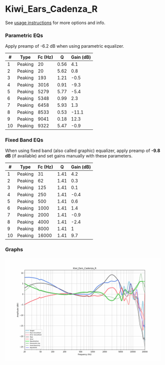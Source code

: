 # Kiwi_Ears_Cadenza_R
See [usage instructions](https://github.com/jaakkopasanen/AutoEq#usage) for more options and info.

### Parametric EQs
Apply preamp of -6.2 dB when using parametric equalizer.

|   # | Type    |   Fc (Hz) |    Q |   Gain (dB) |
|-----|---------|-----------|------|-------------|
|   1 | Peaking |        20 | 0.56 |         4.1 |
|   2 | Peaking |        20 | 5.62 |         0.8 |
|   3 | Peaking |       193 | 1.21 |        -0.5 |
|   4 | Peaking |      3016 | 0.91 |        -9.3 |
|   5 | Peaking |      5279 | 5.77 |        -5.4 |
|   6 | Peaking |      5348 | 0.99 |         2.3 |
|   7 | Peaking |      6458 | 5.93 |         1.3 |
|   8 | Peaking |      8533 | 0.53 |       -11.1 |
|   9 | Peaking |      9041 | 0.18 |        12.3 |
|  10 | Peaking |      9322 | 5.47 |        -0.9 |

### Fixed Band EQs
When using fixed band (also called graphic) equalizer, apply preamp of **-9.8 dB** (if available) and set gains manually with these parameters.

|   # | Type    |   Fc (Hz) |    Q |   Gain (dB) |
|-----|---------|-----------|------|-------------|
|   1 | Peaking |        31 | 1.41 |         4.2 |
|   2 | Peaking |        62 | 1.41 |         0.3 |
|   3 | Peaking |       125 | 1.41 |         0.1 |
|   4 | Peaking |       250 | 1.41 |        -0.4 |
|   5 | Peaking |       500 | 1.41 |         0.6 |
|   6 | Peaking |      1000 | 1.41 |         1.4 |
|   7 | Peaking |      2000 | 1.41 |        -0.9 |
|   8 | Peaking |      4000 | 1.41 |        -2.4 |
|   9 | Peaking |      8000 | 1.41 |         1   |
|  10 | Peaking |     16000 | 1.41 |         9.7 |

### Graphs
![](./Kiwi_Ears_Cadenza_R.png)
